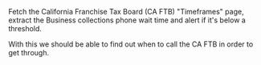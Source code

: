 Fetch the California Franchise Tax Board (CA FTB) "Timeframes" page, 
extract the Business collections phone wait time and alert if it's
below a threshold.

With this we should be able to find out when to call the CA FTB in 
order to get through.
